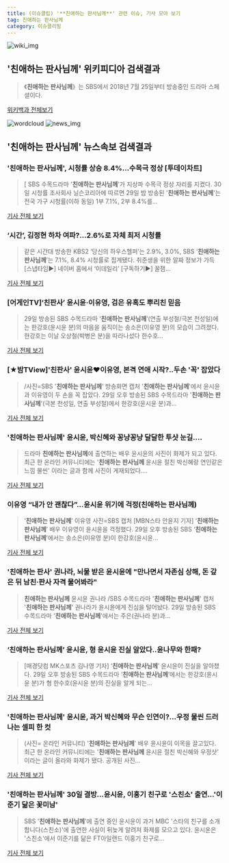 ```yaml
---
title: (이슈클립) '**친애하는 판사님께**' 관련 이슈, 기사 모아 보기
tag: 친애하는 판사님께
category: 이슈클리핑
---
```

![wiki_img](https://user-images.githubusercontent.com/42597476/44503234-41136a80-a6d0-11e8-9071-6fc6418eafe4.png)
## **'**친애하는 판사님께**'** 위키피디아 검색결과
>《**친애하는 판사님께**》는 SBS에서 2018년 7월 25일부터 방송중인 드라마 스페셜이다.

<a href="https://ko.wikipedia.org/wiki/친애하는 판사님께" target="_blank">위키백과 전체보기</a>

![wordcloud](https://s3.ap-northeast-2.amazonaws.com/lyrics101-wordcloud/2018-08-30-1535581065.png)
![news_img](https://user-images.githubusercontent.com/42597476/44507050-1206f400-a6e4-11e8-8d98-7ffbfebb353f.png)
## **'**친애하는 판사님께**'** 뉴스속보 검색결과
### '**친애하는 판사님께**', 시청률 상승 8.4%…수목극 정상 [투데이차트]

>[ SBS 수목드라마 '**친애하는 판사님께**'가 지상파 수목극 정상 자리를 지켰다. 30일 시청률 조사회사 닐슨코리아에 따르면 29일 밤 방송된 '**친애하는 판사님께**'는 전국 가구 시청률(이하 동일) 1부 7.1%, 2부 8.4%를...

<a href="http://www.mydaily.co.kr/new_yk/html/read.php?newsid=201808300654698633&ext=na" target="_blank">기사 전체 보기</a>

### ‘시간’, 김정현 하차 여파?…2.6%로 자체 최저 시청률

>같은 시간대 방송한 KBS2 ‘당신의 하우스헬퍼’는 2.9%, 3.0%, SBS ‘**친애하는 판사님께**’는 7.1%, 8.4% 시청률로 집계됐다. 취준생을 위한 알짜 정보가 가득 [스냅타임▶] 네이버 홈에서 ‘이데일리’ [구독하기▶] 꿀잼...

<a href="http://starin.edaily.co.kr/news/newspath.asp?newsid=01108646619312568" target="_blank">기사 전체 보기</a>

### [어게인TV]‘친판사’ 윤시윤·이유영, 검은 유혹도 뿌리친 믿음

>29일 방송된 SBS 수목드라마 ‘**친애하는 판사님께**’(연출 부성철/극본 천성일)에는 한강호(윤시윤 분)의 마음을 움직이는 송소은(이유영 분)의 모습이 그려졌다. 한강호는 이날 오상철(박병은 분)을 따라나섰다 한수호...

<a href="http://biz.heraldcorp.com/view.php?ud=201808292317189742694_1" target="_blank">기사 전체 보기</a>

### [★밤TView]'친판사' 윤시윤♥이유영, 본격 연애 시작?..두손 '꼭' 잡았다

>/사진=SBS '**친애하는 판사님께**' 방송화면 캡처 '**친애하는 판사님께**'에서 윤시윤과 이유영이 두 손을 꼭 잡았다. 29일 오후 방송된 SBS 수목드라마 '**친애하는 판사님께**'(극본 천성일, 연출 부성철)에서 한강호(윤시윤 분)과...

<a href="http://star.mt.co.kr/stview.php?no=2018082921523615719" target="_blank">기사 전체 보기</a>

### '**친애하는 판사님께**' 윤시윤, 박신혜와 꽁냥꽁냥 달달한 투샷 눈길....

>드라마 **친애하는 판사님께**에 출연하는 배우 윤시윤의 사진이 화제가 되고 있다. 최근 한 온라인 커뮤니티에는 '**친애하는 판사님께** 윤시윤 절친 박신혜랑 연인같은 느낌 물씬' 이라는 글과 함께 사진이 게재되었다....

<a href="http://www.joongdo.co.kr/main/view.php?key=20180829002322492" target="_blank">기사 전체 보기</a>

### 이유영 “내가 안 괜찮다”…윤시윤 위기에 걱정(**친애하는 판사님께**)

>‘**친애하는 판사님께**’ 이유영 사진=SBS 캡처 [MBN스타 안윤지 기자] ‘**친애하는 판사님께**’ 배우 이유영이 윤시윤을 걱정했다. 29일 오후 방송된 SBS ‘**친애하는 판사님께**’에서는 송소은(이유영 분)이 한강호(윤시윤...

<a href="http://star.mbn.co.kr/view.php?year=2018&no=544756&refer=portal" target="_blank">기사 전체 보기</a>

### '친애하는 판사' 권나라, 뇌물 받은 윤시윤에 "만나면서 자존심 상해, 돈 갚은 뒤 남친·판사 자격 물어봐라"

>**친애하는 판사님께** 윤시윤 권나라 /SBS 수목드라마 '**친애하는 판사님께**' 캡처  '**친애하는 판사님께**' 권나라가 윤시윤에게 진심을 털어놨다. 29일 방송된 SBS 수목드라마 '**친애하는 판사님께**'에서는 주은(권나라 분)과...

<a href="http://www.kyeongin.com/main/view.php?key=20180829002252283" target="_blank">기사 전체 보기</a>

### ‘**친애하는 판사님께**’ 윤시윤, 형 윤시윤 진실 알았다..윤나무와 한패?

>[매경닷컴 MK스포츠 김나영 기자] ‘**친애하는 판사님께**’ 윤시윤이 진실을 알아챘다. 29일 오후 방송된 SBS 수목드라마 ‘**친애하는 판사님께**’에서는 한강호(윤시윤 분)가 형 한수호(윤시윤 분)의 진실을 알게 되는...

<a href="http://sports.mk.co.kr/view.php?year=2018&no=544584" target="_blank">기사 전체 보기</a>

### '**친애하는 판사님께**' 윤시윤, 과거 박신혜와 무슨 인연이?…우정 물씬 드러나는 셀피 한 컷

>(사진= 온라인 커뮤니티) '**친애하는 판사님께**' 배우 윤시윤이 이목을 끌고있다. 최근 한 온라인 커뮤니티에는 '**친애하는 판사님께** 윤시윤 절친 박신혜와 우정샷' 이라는 글이 올라와 화제가 됐다. 공개된 사진...

<a href="http://www.kns.tv/news/articleView.html?idxno=464340" target="_blank">기사 전체 보기</a>

### '**친애하는 판사님께**' 30일 결방…윤시윤, 이홍기 친구로 '스친소' 출연…'이준기 닮은 꽃미남'

>SBS '**친애하는 판사님께**'에 출연 중인 윤시윤이 과거 MBC '스타의 친구를 소개합니다(스친소)'에 출연한 사실이 뒤늦게 알려져 화제를 모으고 있다. 윤시윤은 '스친소'에서 이준기를 닮은 FT아일랜드 이홍기 친구로...

<a href="http://www.topstarnews.net/news/articleView.html?idxno=473455" target="_blank">기사 전체 보기</a>


